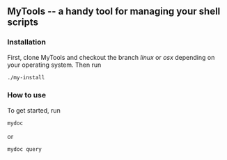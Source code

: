 ## MyTools -- a handy tool for managing your shell scripts

### Installation

First, clone MyTools and checkout the branch *linux* or *osx* depending on your operating system.
Then run

```sh
./my-install
```

### How to use
To get started, run
```sh
mydoc
```
or

```sh
mydoc query
```
